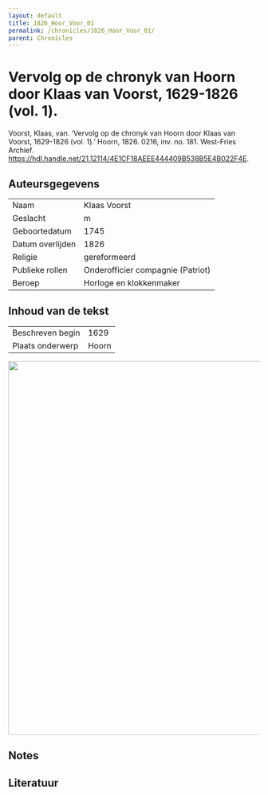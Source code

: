 ```yaml
---
layout: default
title: 1826_Hoor_Voor_01
permalink: /chronicles/1826_Hoor_Voor_01/
parent: Chronicles
--- 
```



# Vervolg op de chronyk van Hoorn door Klaas van Voorst, 1629-1826 (vol. 1). 

Voorst, Klaas, van. ‘Vervolg op de chronyk van Hoorn door Klaas van Voorst, 1629-1826 (vol. 1).’ Hoorn, 1826. 0216, inv. no. 181. West-Fries Archief. https://hdl.handle.net/21.12114/4E1CF18AEEE444409B538B5E4B022F4E. 

## Auteursgegevens 

| | | 
| --------------- | --------------- | 
| Naam | Klaas Voorst | 
| Geslacht | m | 
 | Geboortedatum | 1745 | 
| Datum overlijden | 1826 | 
| Religie | gereformeerd | 
| Publieke rollen | Onderofficier compagnie (Patriot) | 
| Beroep | Horloge en klokkenmaker  | 

## Inhoud van de tekst 

| | | 
| --------------- | --------------- | 
| Beschreven begin | 1629 | 
| Plaats onderwerp | Hoorn | 

[<img src="..\..\barplots_chronicles\1826_Hoor_Voor_01.jpg" width="750"/>](..\..\barplots_chronicles\1826_Hoor_Voor_01.jpg) 

## Notes 

## Literatuur 

